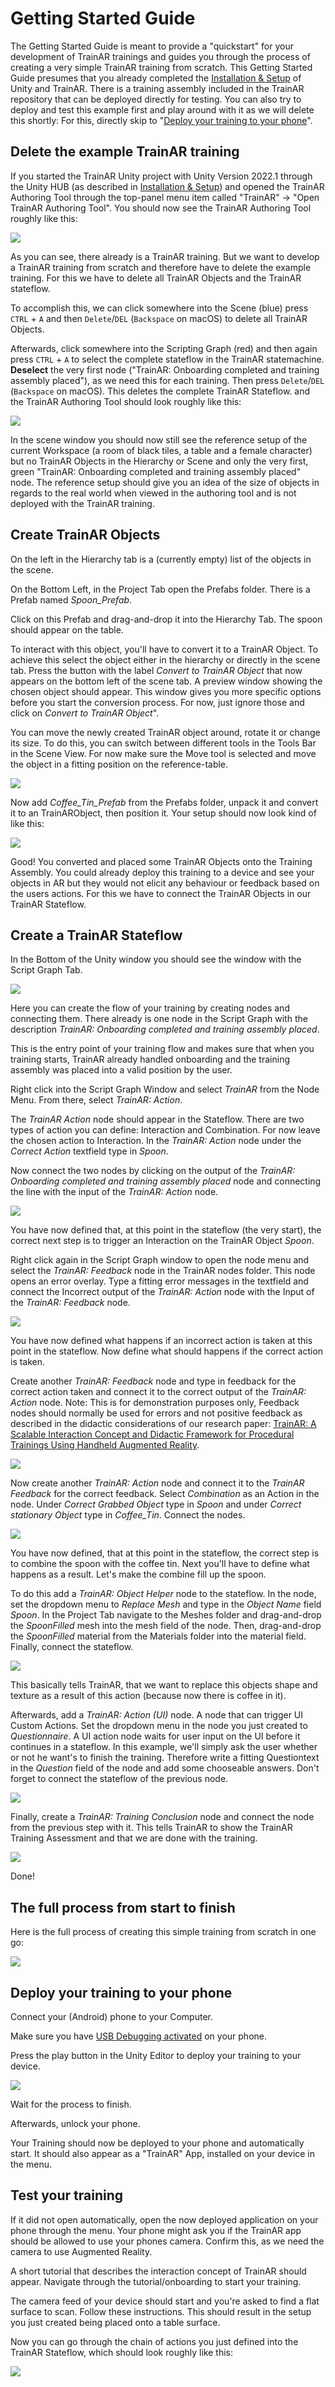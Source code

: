 # Getting Started Guide

The Getting Started Guide is meant to provide a "quickstart" for your development of TrainAR trainings and guides you through the process of creating a very simple TrainAR training from scratch. This Getting Started Guide presumes that you already completed the [Installation & Setup](https://jblattgerste.github.io/TrainAR/manual/Setup.html) of Unity and TrainAR. There is a training assembly included in the TrainAR repository that can be deployed directly for testing. You can also try to deploy and test this example first and play around with it as we will delete this shortly: For this, directly skip to "[Deploy your training to your phone](https://jblattgerste.github.io/TrainAR/manual/GettingStarted.html#4-deploy-your-training-to-your-phone)".

## Delete the example TrainAR training

If you started the TrainAR Unity project with Unity Version 2022.1 through the Unity HUB (as described in [Installation & Setup](https://jblattgerste.github.io/TrainAR/manual/Setup.html)) and opened the TrainAR Authoring Tool through the top-panel menu item called "TrainAR" -> "Open TrainAR Authoring Tool". You should now see the TrainAR Authoring Tool roughly like this:

![](../resources/TrainARBasicsOverview.png)

As you can see, there already is a TrainAR training. But we want to develop a TrainAR training from scratch and therefore have to delete the example training. For this we have to delete all TrainAR Objects and the TrainAR stateflow.

To accomplish this, we can click somewhere into the Scene (blue) press `CTRL` + `A` and then `Delete`/`DEL` (`Backspace` on macOS) to delete all TrainAR Objects. 

Afterwards, click somewhere into the Scripting Graph (red) and then again press `CTRL` + `A` to select the complete stateflow in the TrainAR statemachine. **Deselect** the very first node ("TrainAR: Onboarding completed and training assembly placed"), as we need this for each training. Then press `Delete`/`DEL` (`Backspace` on macOS). This deletes the complete TrainAR Stateflow. and the TrainAR Authoring Tool should look roughly like this:

![](../resources/TrainAR_Overview.PNG)

In the scene window you should now still see the reference setup of the current Workspace (a room of black tiles, a table and a female character) but no TrainAR Objects in the Hierarchy or Scene and only the very first, green "TrainAR: Onboarding completed and training assembly placed" node. The reference setup should give you an idea of the size of objects in regards to the real world when viewed in the authoring tool and is not deployed with the TrainAR training.

## Create TrainAR Objects

On the left in the Hierarchy tab is a (currently empty) list of the objects in the scene.

On the Bottom Left, in the Project Tab open the Prefabs folder. There is a Prefab named *Spoon_Prefab*.

Click on this Prefab and drag-and-drop it into the Hierarchy Tab. The spoon should appear on the table.

To interact with this object, you'll have to convert it to a TrainAR Object. To achieve this select the object either in the hierarchy or directly in the scene tab. Press the button with the label *Convert to TrainAR Object* that now appears on the bottom left of the scene tab. A preview window showing the chosen object should appear. This window gives you more specific options before you start the conversion process. For now, just ignore those and click on *Convert to TrainAR Object*". 

You can move the newly created TrainAR object around, rotate it or change its size. To do this, you can switch between different tools in the Tools Bar in the Scene View. For now make sure the Move tool is selected and move the object in a fitting position on the reference-table.

![](../resources/GettingStarted_CreateObject.gif)

Now add *Coffee_Tin_Prefab* from the Prefabs folder, unpack it and convert it to an TrainARObject, then position it. Your setup should now look kind of like this:

![](../resources/TrainARObject_Setup.PNG)

Good! You converted and placed some TrainAR Objects onto the Training Assembly. You could already deploy this training to a device and see your objects in AR but they would not elicit any behaviour or feedback based on the users actions. For this we have to connect the TrainAR Objects in our TrainAR Stateflow.

## Create a TrainAR Stateflow

In the Bottom of the Unity window you should see the window with the Script Graph Tab. 

![](../resources/TrainAR_Overview_ScriptGraphTab.PNG)

Here you can create the flow of your training by creating nodes and connecting them. There already is one node in the Script Graph with the description *TrainAR: Onboarding completed and training assembly placed*.

This is the entry point of your training flow and makes sure that when you training starts, TrainAR already handled onboarding and the training assembly was placed into a valid position by the user.

Right click into the Script Graph Window and select *TrainAR* from the Node Menu. From there, select *TrainAR: Action*. 

The *TrainAR Action* node should appear in the Stateflow. There are two types of action you can define: Interaction and Combination. For now leave the chosen action to Interaction. In the *TrainAR: Action* node under the *Correct Action* textfield type in *Spoon*.

Now connect the two nodes by clicking on the output of the *TrainAR: Onboarding completed and training assembly placed* node and connecting the line with the input of the *TrainAR: Action* node.


![](../resources/GettingStarted_CreateNodeAndConnect.gif)

You have now defined that, at this point in the stateflow (the very start), the correct next step is to trigger an Interaction on the TrainAR Object *Spoon*.

Right click again in the Script Graph window to open the node menu and select the *TrainAR: Feedback* node in the TrainAR nodes folder. This node opens an error overlay. Type a fitting error messages in the textfield and connect the Incorrect output of the *TrainAR: Action* node with the Input of the *TrainAR: Feedback* node.

![](../resources/GettingStarted_WrongFeedback.gif)

You have now defined what happens if an incorrect action is taken at this point in the stateflow. Now define what should happens if the correct action is taken.

Create another *TrainAR: Feedback* node and type in feedback for the correct action taken and connect it to the correct output of the *TrainAR: Action* node. Note: This is for demonstration purposes only, Feedback nodes should normally be used for errors and not positive feedback as described in the didactic considerations of our research paper: [TrainAR: A Scalable Interaction Concept and Didactic Framework for Procedural Trainings Using Handheld Augmented Reality](https://www.mdpi.com/2414-4088/5/7/30).

![](../resources/TrainAR_ScriptingGraph_CorrectFeedback.PNG)

Now create another *TrainAR: Action* node and connect it to the *TrainAR Feedback* for the correct feedback. Select *Combination* as an Action in the node. Under *Correct Grabbed Object* type in *Spoon* and under *Correct stationary Object* type in *Coffee_Tin*. Connect the nodes.

![](../resources/GettingStarted_CombineNode.gif)

You have now defined, that at this point in the stateflow, the correct step is to combine the spoon with the coffee tin. Next you'll have to define what happens as a result. Let's make the combine fill up the spoon.

To do this add a *TrainAR: Object Helper* node to the stateflow. In the node, set the dropdown menu to *Replace Mesh* and type in the *Object Name* field *Spoon*. In the Project Tab navigate to the Meshes folder and drag-and-drop the *SpoonFilled* mesh into the mesh field of the node. Then, drag-and-drop the *SpoonFilled* material from the Materials folder into the material field. Finally, connect the stateflow.

![](../resources/GettingStarted_ObjectHelper.gif)

This basically tells TrainAR, that we want to replace this objects shape and texture as a result of this action (because now there is coffee in it).

Afterwards, add a *TrainAR: Action (UI)* node. A node that can trigger UI Custom Actions. Set the dropdown menu in the node you just created to *Questionnaire*. A UI action node waits for user input on the UI before it continues in a stateflow. In this example, we'll simply ask the user whether or not he want's to finish the training. Therefore write a fitting Questiontext in the *Question* field of the node and add some chooseable answers.
Don't forget to connect the stateflow of the previous node.

![](../resources/GettingStarted_QuestionnaireNode.gif)

Finally, create a *TrainAR: Training Conclusion* node and connect the node from the previous step with it. This tells TrainAR to show the TrainAR Training Assessment and that we are done with the training.

![](../resources/TrainAR_ScriptingGraph_TrainingComplete.PNG)

Done!

## The full process from start to finish

Here is the full process of creating this simple training from scratch in one go:

![](../resources/FullTraining.gif)

## Deploy your training to your phone
Connect your (Android) phone to your Computer. 

Make sure you have [USB Debugging activated](https://developer.android.com/studio/debug/dev-options) on your phone.

Press the play button in the Unity Editor to deploy your training to your device.

![](../resources/TrainAR_Overview_PressPlay.png)

Wait for the process to finish.

Afterwards, unlock your phone.

Your Training should now be deployed to your phone and automatically start. It should also appear as a "TrainAR" App, installed on your device in the menu.

## Test your training

If it did not open automatically, open the now deployed application on your phone through the menu. Your phone might ask you if the TrainAR app should be allowed to use your phones camera. Confirm this, as we need the camera to use Augmented Reality.

A short tutorial that describes the interaction concept of TrainAR should appear. Navigate through the tutorial/onboarding to start your training. 

The camera feed of your device should start and you're asked to find a flat surface to scan. Follow these instructions. This should result in the setup you just created being placed onto a table surface.

Now you can go through the chain of actions you just defined into the TrainAR Stateflow, which should look roughly like this:

![](../resources/DeployedGettingStartedTraining.png)
